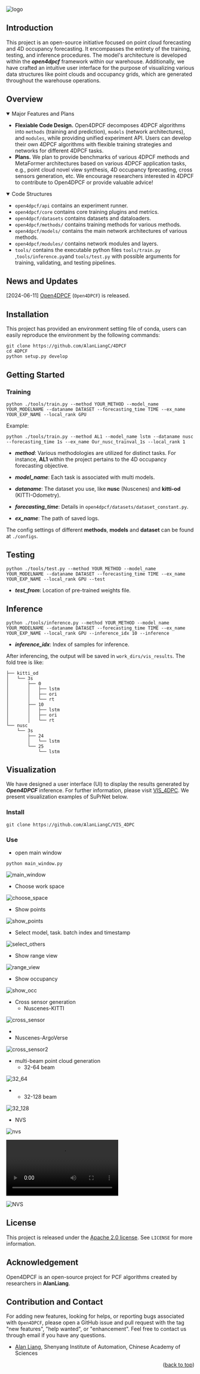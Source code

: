 ![logo](./docs/logo.png)

## Introduction

This project is an open-source initiative focused on point cloud forecasting and 4D occupancy forecasting. It encompasses the entirety of the training, testing, and inference procedures. The model's architecture is developed within the ***open4dpcf*** framework within our warehouse. Additionally, we have crafted an intuitive user interface for the purpose of visualizing various data structures like point clouds and occupancy grids, which are generated throughout the warehouse operations.



## Overview

<details open>
<summary>Major Features and Plans</summary>

- **Flexiable Code Design.**
  Open4DPCF decomposes 4DPCF algorithms into `methods` (training and prediction), `models` (network architectures), and `modules`, while providing unified experiment API. Users can develop their own 4DPCF algorithms with flexible training strategies and networks for different 4DPCF tasks.
- **Plans.**
  We plan to provide benchmarks of various 4DPCF methods and MetaFormer architectures based on various 4DPCF application tasks, e.g., point cloud novel view synthesis, 4D occupancy fprecasting, cross sensors generation, etc. We encourage researchers interested in 4DPCF to contribute to Open4DPCF or provide valuable advice!

</details>

<details open>
<summary>Code Structures</summary>

- `open4dpcf/api` contains an experiment runner.
- `open4dpcf/core` contains core training plugins and metrics.
- `open4dpcf/datasets` contains datasets and dataloaders.
- `open4dpcf/methods/` contains training methods for various methods.
- `open4dpcf/models/` contains the main network architectures of various methods.
- `open4dpcf/modules/` contains network modules and layers.
- `tools/` contains the executable python files `tools/train.py` ,`tools/inference.py`and `tools/test.py` with possible arguments for training, validating, and testing pipelines.

</details>



## News and Updates

[2024-06-11] [Open4DPCF](https://github.com/AlanLiangC/4DPCF) (`Open4DPCF`) is released.



## Installation

This project has provided an environment setting file of conda, users can easily reproduce the environment by the following commands:

```shell
git clone https://github.com/AlanLiangC/4DPCF
cd 4DPCF
python setup.py develop
```



## Getting Started

### Training

```shell
python ./tools/train.py --method YOUR_METHOD --model_name YOUR_MODELNAME --dataname DATASET --forecasting_time TIME --ex_name YOUR_EXP_NAME --local_rank GPU
```

Example:

```shell
python ./tools/train.py --method AL1 --model_name lstm --dataname nusc --forecasting_time 1s --ex_name Our_nusc_trainval_1s --local_rank 1
```

- ***method***: Various methodologies are utilized for distinct tasks. For instance, **AL1** within the project pertains to the 4D occupancy forecasting objective.
- ***model_name***: Each task is associated with multi models.

- ***dataname***: The dataset you use, like **nusc** (Nuscenes) and **kitti-od** (KITTI-Odometry).
- ***forecasting_time***: Details in `open4dpcf/datasets/dataset_constant.py`.
- ***ex_name***: The path of saved logs.

The config settings of different **methods**, **models** and **dataset** can be found at `./configs`.



## Testing 

```shell
python ./tools/test.py --method YOUR_METHOD --model_name YOUR_MODELNAME --dataname DATASET --forecasting_time TIME --ex_name YOUR_EXP_NAME --local_rank GPU --test
```

- ***test_from***: Location of pre-trained weights file.



## Inference 

```shell
python ./tools/inference.py --method YOUR_METHOD --model_name YOUR_MODELNAME --dataname DATASET --forecasting_time TIME --ex_name YOUR_EXP_NAME --local_rank GPU --inference_idx 10 --inference
```

- ***inference_idx***: Index of samples for inference.

After inferencing, the output will be saved in `work_dirs/vis_results`. The fold tree is like:

```
├── kitti_od
│   └── 3s
│       ├── 0
│       │   ├── lstm
│       │   ├── ori
│       │   └── rt
│       ├── 10
│       │   ├── lstm
│       │   ├── ori
│       │   └── rt
└── nusc
    └── 3s
        ├── 24
        │   └── lstm
        └── 25
            └── lstm

```



## Visualization

We have designed a user interface (UI) to display the results generated by ***Open4DPCF*** inference. For further information, please visit [VIS_4DPC](https://github.com/AlanLiangC/VIS_4DPC). We present visualization examples of SuPrNet below.

### Install

```shell
git clone https://github.com/AlanLiangC/VIS_4DPC
```

### Use

- open main window

`python main_window.py`

![main_window](./docs/vis/main_window.png)

- Choose work space

![choose_space](./docs/vis/choose_space.png)

- Show points

![show_points](./docs/vis/show_points.png)

- Select model, task. batch index and timestamp

![select_others](./docs/vis/select_others.png)

- Show range view

![range_view](./docs/vis/range_view.png)

- Show occupancy

![show_occ](./docs/vis/show_occ.png)

- Cross sensor generation
  - Nuscenes-KITTI

![cross_sensor](./docs/vis/cross_sensor.png)

  - 
- Nuscenes-ArgoVerse


![cross_sensor2](./docs/vis/cross_sensor2.png)

- multi-beam point cloud generation
  - 32-64 beam

![32_64](./docs/vis/32_64.png)

- 
  - 32-128 beam

![32_128](./docs/vis/32_128.png)



- NVS

![nvs](./docs/vis/nvs.png)

<video src="./docs/vis/NVS.mp4"></video>

![NVS](./docs/vis/NVS.gif)

## License

This project is released under the [Apache 2.0 license](LICENSE). See `LICENSE` for more information.

## Acknowledgement

Open4DPCF is an open-source project for PCF algorithms created by researchers in **AlanLiang**. 

## Contribution and Contact

For adding new features, looking for helps, or reporting bugs associated with `Open4DPCF`, please open a GitHub issue and pull request with the tag "new features", "help wanted", or "enhancement". Feel free to contact us through email if you have any questions.

- [Alan Liang](https://alanliangc.github.io/), Shenyang Institute of Automation, Chinese Academy of Sciences

<p align="right">(<a href="#top">back to top</a>)</p>
